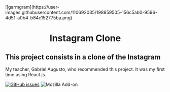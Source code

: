  <div width='100px'>![garmgram](https://user-images.githubusercontent.com/110692035/198859505-156c5ab0-9596-4d51-a0b4-b84c152775ba.png)</div>
 <h1 align="center">Instagram Clone</h1>
 
 <h2>This project consists in a clone of the Instagram</h2>
 
 <p>My teacher, Gabriel Augusto, who recommended this project. It was my first time using React.js.</p>
 
<a href="https://github.com/Emerson625/Clone-Instagram/issues"><img alt="GitHub issues" src="https://img.shields.io/github/issues/Emerson625/Clone-Instagram"></a>
<img alt="Mozilla Add-on" src="https://img.shields.io/amo/rating/e">
